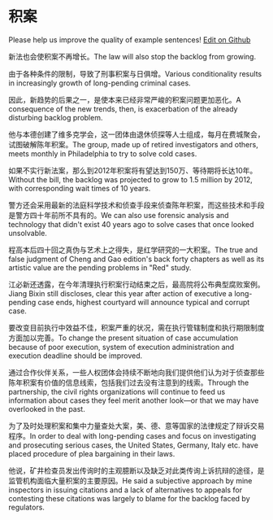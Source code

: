 # 积案

Please help us improve the quality of example sentences! [Edit on Github](https://github.com/jiyushe/jiyu-example-sentence-source/blob/main/chinese/jian.md)

<p><span class="chinese">新法也会使积案不再增长。</span><span class="english">The law will also stop the backlog from growing.</span></p>

<p><span class="chinese">由于各种条件的限制，导致了刑事积案与日俱增。</span><span class="english">Various conditionality results in increasingly growth of long-pending criminal cases.</span></p>

<p><span class="chinese">因此，新趋势的后果之一，是使本来已经非常严峻的积案问题更加恶化。</span><span class="english">A consequence of the new trends, then, is exacerbation of the already disturbing backlog problem.</span></p>

<p><span class="chinese">他与本德创建了维多克学会，这一团体由退休侦探等人士组成，每月在费城聚会，试图破解陈年积案。</span><span class="english">The group, made up of retired investigators and others, meets monthly in Philadelphia to try to solve cold cases.</span></p>

<p><span class="chinese">如果不实行新法案，那么到2012年积案将有望达到150万、等待期将长达10年。</span><span class="english">Without the bill, the backlog was projected to grow to 1.5 million by 2012, with corresponding wait times of 10 years.</span></p>

<p><span class="chinese">警方还会采用最新的法庭科学技术和侦查手段来侦查陈年积案，而这些技术和手段是警方四十年前所不具有的。</span><span class="english">We can also use forensic analysis and technology that didn't exist 40 years ago to solve cases that once looked unsolvable.</span></p>

<p><span class="chinese">程高本后四十回之真伪与艺术上之得失，是红学研究的一大积案。</span><span class="english">The true and false judgment of Cheng and Gao edition's back forty chapters as well as its artistic value are the pending problems in "Red" study.</span></p>

<p><span class="chinese">江必新还透露，在今年清理执行积案行动结束之后，最高院将公布典型腐败案例。</span><span class="english">Jiang Bixin still discloses, clear this year after action of executive a long-pending case ends, highest courtyard will announce typical and corrupt case.</span></p>

<p><span class="chinese">要改变目前执行中效益不佳，积案严重的状况，需在执行管辖制度和执行期限制度方面加以完善。</span><span class="english">To change the present situation of case accumulation because of poor execution, system of execution administration and execution deadline should be improved.</span></p>

<p><span class="chinese">通过合作伙伴关系，一些人权团体会持续不断地向我们提供他们认为对于侦查那些陈年积案有价值的信息线索，包括我们过去没有注意到的线索。</span><span class="english">Through the partnership, the civil rights organizations will continue to feed us information about cases they feel merit another look—or that we may have overlooked in the past.</span></p>

<p><span class="chinese">为了及时处理积案和集中力量查处大案，美、德、意等国家的法律规定了辩诉交易程序。</span><span class="english">In order to deal with long-pending cases and focus on investigating and prosecuting serious cases, the United States, Germany, Italy etc. have placed procedure of plea bargaining in their laws.</span></p>

<p><span class="chinese">他说，矿井检查员发出传询时的主观臆断以及缺乏对此类传询上诉抗辩的途径，是监管机构面临大量积案的主要原因。</span><span class="english">He said a subjective approach by mine inspectors in issuing citations and a lack of alternatives to appeals for contesting these citations was largely to blame for the backlog faced by regulators.</span></p>

